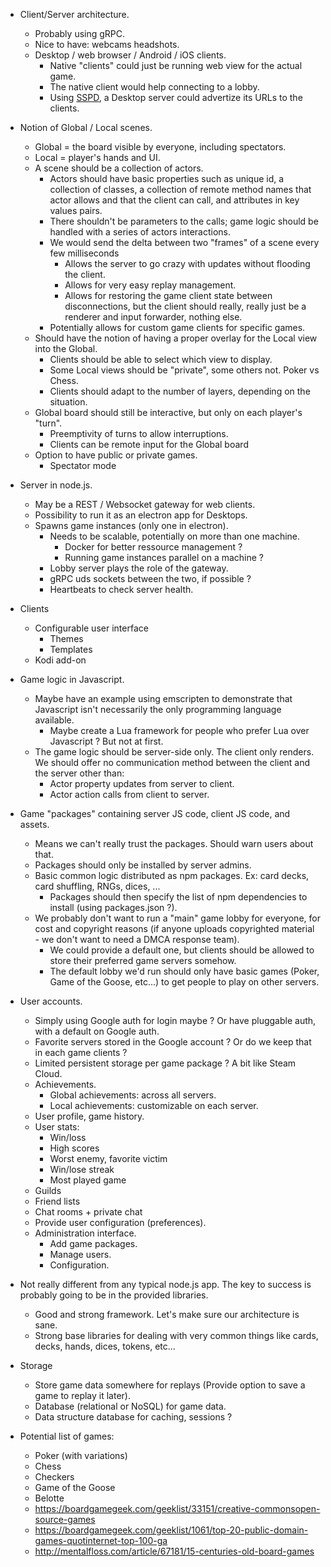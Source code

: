 - Client/Server architecture.
  - Probably using gRPC.
  - Nice to have: webcams headshots.
  - Desktop / web browser / Android / iOS clients.
    - Native "clients" could just be running web view for the actual game.
    - The native client would help connecting to a lobby.
    - Using [SSPD](https://en.wikipedia.org/wiki/Simple_Service_Discovery_Protocol), a Desktop server could advertize its URLs to the clients.

- Notion of Global / Local scenes.
  - Global = the board visible by everyone, including spectators.
  - Local = player's hands and UI.
  - A scene should be a collection of actors.
    - Actors should have basic properties such as unique id, a collection of classes, a collection of remote method names that actor allows and that the client can call, and attributes in key values pairs.
    - There shouldn't be parameters to the calls; game logic should be handled with a series of actors interactions.
    - We would send the delta between two "frames" of a scene every few milliseconds
      - Allows the server to go crazy with updates without flooding the client.
      - Allows for very easy replay management.
      - Allows for restoring the game client state between disconnections, but the client should really, really just be a renderer and input forwarder, nothing else.
    - Potentially allows for custom game clients for specific games.
  - Should have the notion of having a proper overlay for the Local view into the Global.
    - Clients should be able to select which view to display.
    - Some Local views should be "private", some others not. Poker vs Chess.
    - Clients should adapt to the number of layers, depending on the situation.
  - Global board should still be interactive, but only on each player's "turn".
    - Preemptivity of turns to allow interruptions.
    - Clients can be remote input for the Global board
  - Option to have public or private games.
    - Spectator mode

- Server in node.js.
  - May be a REST / Websocket gateway for web clients.
  - Possibility to run it as an electron app for Desktops.
  - Spawns game instances (only one in electron).
    - Needs to be scalable, potentially on more than one machine. 
      - Docker for better ressource management ?
      - Running game instances parallel on a machine ?
    - Lobby server plays the role of the gateway.
    - gRPC uds sockets between the two, if possible ?
    - Heartbeats to check server health.

- Clients
  - Configurable user interface
    - Themes
    - Templates
  - Kodi add-on

- Game logic in Javascript.
  - Maybe have an example using emscripten to demonstrate that Javascript isn't necessarily the only programming language available.
    - Maybe create a Lua framework for people who prefer Lua over Javascript ? But not at first.
  - The game logic should be server-side only. The client only renders. We should offer no communication method between the client and the server other than:
    - Actor property updates from server to client.
    - Actor action calls from client to server.

- Game "packages" containing server JS code, client JS code, and assets.
  - Means we can't really trust the packages. Should warn users about that.
  - Packages should only be installed by server admins.
  - Basic common logic distributed as npm packages. Ex: card decks, card shuffling, RNGs, dices, ...
    - Packages should then specify the list of npm dependencies to install (using packages.json ?).
  - We probably don't want to run a "main" game lobby for everyone, for cost and copyright reasons (if anyone uploads copyrighted material - we don't want to need a DMCA response team).
    - We could provide a default one, but clients should be allowed to store their preferred game servers somehow.
    - The default lobby we'd run should only have basic games (Poker, Game of the Goose, etc...) to get people to play on other servers.

- User accounts.
  - Simply using Google auth for login maybe ? Or have pluggable auth, with a default on Google auth.
  - Favorite servers stored in the Google account ? Or do we keep that in each game clients ?
  - Limited persistent storage per game package ? A bit like Steam Cloud.
  - Achievements.
    - Global achievements: across all servers.
    - Local achievements: customizable on each server.
  - User profile, game history.
  - User stats: 
    - Win/loss
    - High scores
    - Worst enemy, favorite victim
    - Win/lose streak
    - Most played game
  - Guilds
  - Friend lists
  - Chat rooms + private chat
  - Provide user configuration (preferences).
  - Administration interface.
    - Add game packages.
    - Manage users.
    - Configuration.

- Not really different from any typical node.js app. The key to success is probably going to be in the provided libraries.
  - Good and strong framework. Let's make sure our architecture is sane.
  - Strong base libraries for dealing with very common things like cards, decks, hands, dices, tokens, etc...

- Storage
  - Store game data somewhere for replays (Provide option to save a game to replay it later).
  - Database (relational or NoSQL) for game data.
  - Data structure database for caching, sessions ?

- Potential list of games:
  - Poker (with variations)
  - Chess
  - Checkers
  - Game of the Goose
  - Belotte
  - https://boardgamegeek.com/geeklist/33151/creative-commonsopen-source-games
  - https://boardgamegeek.com/geeklist/1061/top-20-public-domain-games-quotinternet-top-100-ga
  - http://mentalfloss.com/article/67181/15-centuries-old-board-games
